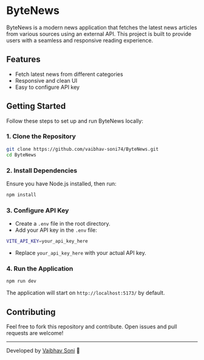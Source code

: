 # ByteNews

ByteNews is a modern news application that fetches the latest news articles from various sources using an external API. This project is built to provide users with a seamless and responsive reading experience.

## Features
- Fetch latest news from different categories
- Responsive and clean UI
- Easy to configure API key

## Getting Started

Follow these steps to set up and run ByteNews locally:

### 1. Clone the Repository
```sh
git clone https://github.com/vaibhav-soni74/ByteNews.git
cd ByteNews
```

### 2. Install Dependencies
Ensure you have Node.js installed, then run:
```sh
npm install
```

### 3. Configure API Key
- Create a `.env` file in the root directory.
- Add your API key in the `.env` file:
```sh
VITE_API_KEY=your_api_key_here
```
- Replace `your_api_key_here` with your actual API key.

### 4. Run the Application
```sh
npm run dev
```
The application will start on `http://localhost:5173/` by default.

## Contributing
Feel free to fork this repository and contribute. Open issues and pull requests are welcome!

---
Developed by [Vaibhav Soni](https://github.com/vaibhav-soni74) 🚀

